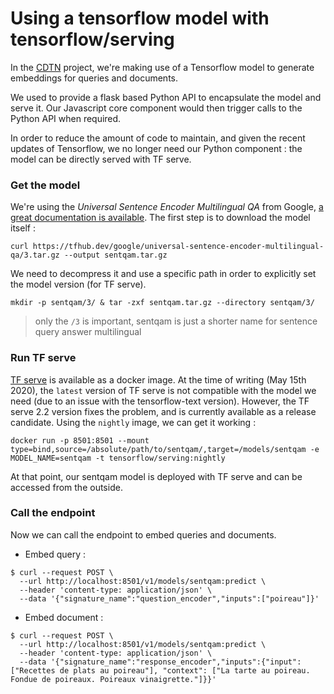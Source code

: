 
# Using a tensorflow model with tensorflow/serving

In the [CDTN](https://github.com/SocialGouv/code-du-travail-numerique) project, we're making use of a Tensorflow model to generate embeddings for queries and documents.

We used to provide a flask based Python API to encapsulate the model and serve it. Our Javascript core component would then trigger calls to the Python API when required.

In order to reduce the amount of code to maintain, and given the recent updates of Tensorflow, we no longer need our Python component : the model can be directly served with TF serve.

### Get the model 
We're using the _Universal Sentence Encoder Multilingual QA_ from Google, [a great documentation is available](https://tfhub.dev/google/universal-sentence-encoder-multilingual-qa/3](https://tfhub.dev/google/universal-sentence-encoder-multilingual-qa/3)).
The first step is to download the model itself :
```
curl https://tfhub.dev/google/universal-sentence-encoder-multilingual-qa/3.tar.gz --output sentqam.tar.gz
```

We need to decompress it and use a specific path in order to explicitly set the model version (for TF serve).
```
mkdir -p sentqam/3/ & tar -zxf sentqam.tar.gz --directory sentqam/3/
```

> only the `/3` is important, sentqam is just a shorter name for sentence query answer multilingual

### Run TF serve

[TF serve](https://www.tensorflow.org/tfx/guide/serving) is available as a docker image. At the time of writing (May 15th 2020), the `latest` version of TF serve is not compatible with the model we need (due to an issue with the tensorflow-text version). However, the TF serve 2.2 version fixes the problem, and is currently available as a release candidate. Using the `nightly` image, we can get it working :

```
docker run -p 8501:8501 --mount type=bind,source=/absolute/path/to/sentqam/,target=/models/sentqam -e MODEL_NAME=sentqam -t tensorflow/serving:nightly
```

At that point, our sentqam model is deployed with TF serve and can be accessed from the outside.

### Call the endpoint

Now we can call the endpoint to embed queries and documents.

- Embed query : 
```
$ curl --request POST \
  --url http://localhost:8501/v1/models/sentqam:predict \
  --header 'content-type: application/json' \
  --data '{"signature_name":"question_encoder","inputs":["poireau"]}'
  ```

- Embed document :
```
$ curl --request POST \
  --url http://localhost:8501/v1/models/sentqam:predict \
  --header 'content-type: application/json' \
  --data '{"signature_name":"response_encoder","inputs":{"input":["Recettes de plats au poireau"], "context": ["La tarte au poireau. Fondue de poireaux. Poireaux vinaigrette."]}}'
```
